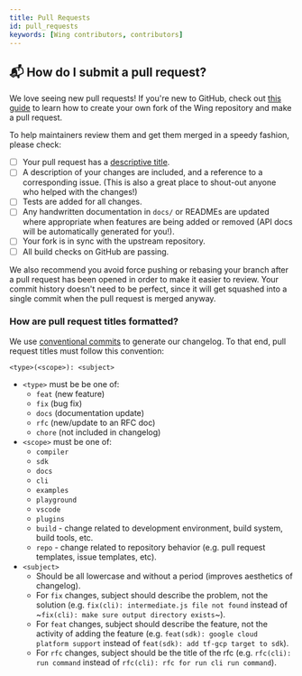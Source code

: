 ```yaml
---
title: Pull Requests
id: pull_requests
keywords: [Wing contributors, contributors]
---
```


## 📬 How do I submit a pull request?

We love seeing new pull requests! If you're new to GitHub, check out [this
guide](https://docs.github.com/en/get-started/quickstart/contributing-to-projects) to learn how to
create your own fork of the Wing repository and make a pull request.

To help maintainers review them and get them merged in a speedy fashion, please check:

* [ ] Your pull request has a [descriptive title](#how-are-pull-request-titles-formatted).
* [ ] A description of your changes are included, and a reference to a corresponding issue. (This is also a great place to shout-out anyone who helped with the changes!)
* [ ] Tests are added for all changes.
* [ ] Any handwritten documentation in `docs/` or READMEs are updated where appropriate when features are being added or removed (API docs will be automatically generated for you!).
* [ ] Your fork is in sync with the upstream repository.
* [ ] All build checks on GitHub are passing.

We also recommend you avoid force pushing or rebasing your branch after a pull request has been
opened in order to make it easier to review. Your commit history doesn't need to be perfect, since
it will get squashed into a single commit when the pull request is merged anyway.


### How are pull request titles formatted?

We use [conventional commits](https://www.conventionalcommits.org/en/v1.0.0/) to generate our
changelog. To that end, pull request titles must follow this convention:

```
<type>(<scope>): <subject>
```

* `<type>` must be be one of:
  * `feat` (new feature)
  * `fix` (bug fix)
  * `docs` (documentation update)
  * `rfc` (new/update to an RFC doc)
  * `chore` (not included in changelog)
* `<scope>` must be one of:
  * `compiler`
  * `sdk`
  * `docs`
  * `cli`
  * `examples`
  * `playground`
  * `vscode`
  * `plugins`
  * `build` - change related to development environment, build system, build tools, etc.
  * `repo` - change related to repository behavior (e.g. pull request templates, issue templates,
    etc).
* `<subject>`
  * Should be all lowercase and without a period (improves aesthetics of changelog).
  * For `fix` changes, subject should describe the problem, not the solution (e.g. `fix(cli): intermediate.js file not found` instead of ~`fix(cli): make sure output directory exists`~).
  * For `feat` changes, subject should describe the feature, not the activity of adding the feature (e.g. `feat(sdk): google cloud platform support` instead of `feat(sdk): add tf-gcp target to sdk`).
  * For `rfc` changes, subject should be the title of the rfc (e.g. `rfc(cli): run command` instead
    of `rfc(cli): rfc for run cli run command`).

